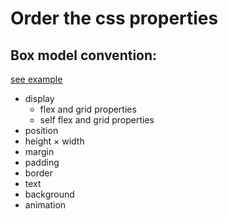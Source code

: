 # Order the css properties

## Box model convention:
[see example](https://fordinteractive.com/tools/propertyorder/propertyorder.css)
- display
  - flex and grid properties
  - self flex and grid properties
- position
- height × width
- margin
- padding
- border
- text
- background
- animation